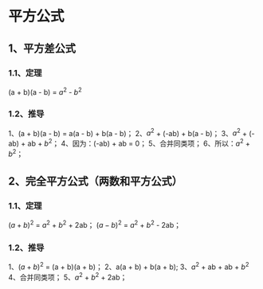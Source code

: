 # 平方公式
## 1、平方差公式
### 1.1、定理
(a + b)(a - b) = $a^{2}$ - $b^{2}$

### 1.2、推导
1、(a + b)(a - b) = a(a - b) + b(a - b)；
2、$a^{2}$ + (-ab) + b(a - b)；
3、$a^{2}$ + (-ab) + ab + $b^{2}$；
4、因为：(-ab) + ab = 0；
5、合并同类项；
6、所以：$a^{2}$ + $b^{2}$；

## 2、完全平方公式（两数和平方公式）
### 1.1、定理
$(a + b)^{2}$ = $a^{2}$ + $b^{2}$ + 2ab；
$(a - b)^{2}$ = $a^{2}$ + $b^{2}$ - 2ab；

### 1.2、推导
1、$(a + b)^{2}$ = (a + b)(a + b)；
2、a(a + b) + b(a + b);
3、$a^{2}$ + ab + ab + $b^{2}$
4、合并同类项；
5、$a^{2}$ + $b^{2}$ + 2ab；
